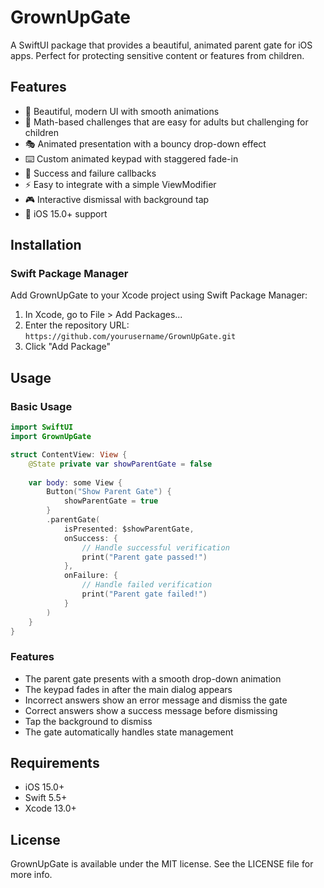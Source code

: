 # GrownUpGate

A SwiftUI package that provides a beautiful, animated parent gate for iOS apps. Perfect for protecting sensitive content or features from children.

## Features

- 🎨 Beautiful, modern UI with smooth animations
- 🔢 Math-based challenges that are easy for adults but challenging for children
- 🎭 Animated presentation with a bouncy drop-down effect
- ⌨️ Custom animated keypad with staggered fade-in
- 🎯 Success and failure callbacks
- ⚡️ Easy to integrate with a simple ViewModifier
- 🎮 Interactive dismissal with background tap
- 📱 iOS 15.0+ support

## Installation

### Swift Package Manager

Add GrownUpGate to your Xcode project using Swift Package Manager:

1. In Xcode, go to File > Add Packages...
2. Enter the repository URL: `https://github.com/yourusername/GrownUpGate.git`
3. Click "Add Package"

## Usage

### Basic Usage

```swift
import SwiftUI
import GrownUpGate

struct ContentView: View {
    @State private var showParentGate = false
    
    var body: some View {
        Button("Show Parent Gate") {
            showParentGate = true
        }
        .parentGate(
            isPresented: $showParentGate,
            onSuccess: {
                // Handle successful verification
                print("Parent gate passed!")
            },
            onFailure: {
                // Handle failed verification
                print("Parent gate failed!")
            }
        )
    }
}
```

### Features

- The parent gate presents with a smooth drop-down animation
- The keypad fades in after the main dialog appears
- Incorrect answers show an error message and dismiss the gate
- Correct answers show a success message before dismissing
- Tap the background to dismiss
- The gate automatically handles state management

## Requirements

- iOS 15.0+
- Swift 5.5+
- Xcode 13.0+

## License

GrownUpGate is available under the MIT license. See the LICENSE file for more info. 
